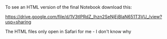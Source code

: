 To see an HTML version of the final Notebook download this:  

https://drive.google.com/file/d/1V3tIPRdZ_lhzn2SeNjEjBlaN651T3VU_/view?usp=sharing  

The HTML files only open in Safari for me - I don't know why  